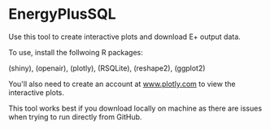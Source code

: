 EnergyPlusSQL
=============

Use this tool to create interactive plots and download E+ output data.

To use, install the follwoing R packages:

(shiny),
(openair),
(plotly),
(RSQLite),
(reshape2),
(ggplot2)

You'll also need to create an account at www.plotly.com to view the interactive plots.

This tool works best if you download locally on machine as there are issues when trying to run directly from GitHub.
